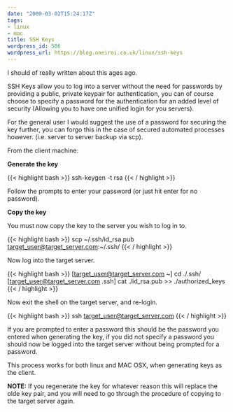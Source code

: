 ```yaml
---
date: "2009-03-02T15:24:17Z"
tags:
- linux
- mac
title: SSH Keys
wordpress_id: 586
wordpress_url: https://blog.oneiroi.co.uk/linux/ssh-keys
---
```

I should of really written about this ages ago.

SSH Keys allow you to log into a server without the need for passwords by providing a public, private keypair for authentication, you can of course choose to specify a password for the authentication for an added level of security (Allowing you to have one unified login for you servers).

For the general user I would suggest the use of a password for securing the key further, you can forgo this in the case of secured automated processes however. (i.e. server to server backup via scp).


From the client machine:

<strong>Generate the key</strong>

{{< highlight bash >}}
ssh-keygen -t rsa
{{< / highlight >}}

Follow the prompts to enter your password (or just hit enter for no password).

<strong>Copy the key</strong>

You must now copy the key to the server you wish to log in to.

{{< highlight bash >}}
scp ~/.ssh/id_rsa.pub target_user@target_server.com:~/.ssh/
{{< / highlight >}}

Now log into the target server.

{{< highlight bash >}}
[target_user@target_server.com ~] cd ./.ssh/
[target_user@target_server.com .ssh] cat ./id_rsa.pub >> ./authorized_keys
{{< / highlight >}}

Now exit the shell on the target server, and re-login.

{{< highlight bash >}}
ssh target_user@target_server.com
{{< / highlight >}}

If you are prompted to enter a password this should be the password you entered when generating the key, if you did not specify a password you should now be logged into the target server without being prompted for a password.

This process works for both linux and MAC OSX, when generating keys as the client.

<strong>NOTE:</strong> If you regenerate the key for whatever reason this will replace the olde key pair, and you will need to go through the procedure of copying to the target server again.
